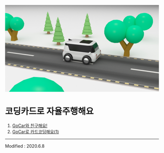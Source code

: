 
<div align="center">
<img src="Coding Car Driving.jpg">
</div>

# 코딩카드로 자율주행해요

 1. [GoCar와 친구해요!](lesson1)
 2. [GoCar로 카드코딩해요(1)](lesson2)


---

Modified : 2020.6.8